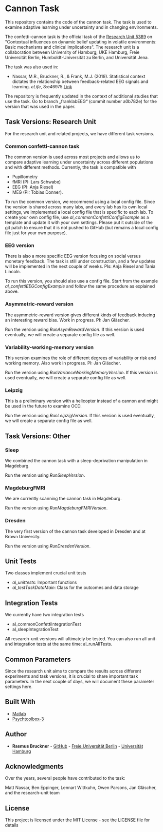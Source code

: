 # Cannon Task

This repository contains the code of the cannon task. The task is used to examine adaptive learning under uncertainty and in changing environments. 

The confetti-cannon task is the official task of the [Research Unit 5389](https://www.uni-hamburg.de/ru5389/research-unit.html) on "Contextual influences on dynamic belief updating in volatile environments: Basic mechanisms and clinical implications". The research unit is a collaboration between University of Hamburg, UKE Hamburg, Freie Universität Berlin, Humboldt-Universität zu Berlin, and Universität Jena.

The task was also used in:

* Nassar, M.R., Bruckner, R., & Frank, M.J. (2019). 
Statistical context dictates the relationship between feedback-related EEG signals and learning. <em>eLife</em>, 8:e46975 [Link](https://elifesciences.org/articles/46975)

The repository is frequently updated in the context of additional studies that use the task. Go to branch „franklabEEG“ (commit number a0b782e) for the version that was used in the paper. 

## Task Versions: Research Unit

For the research unit and related projects, we have different task versions.

### Common confetti-cannon task
	
The common version is used across most projects and allows us to compare adaptive learning under uncertainty across different populations and with different methods. Currently, the task is compatible with

* Pupillometry
* fMRI (PI: Lars Schwabe)
* EEG (PI: Anja Riesel)
* MEG (PI: Tobias Donner).

To run the common version, we recommend using a local config file. Since the version is shared across many labs, and every lab has its own local settings, we implemented a local config file that is specific to each lab. To create your own config file, use <em>al_commonConfettiConfigExample</em> as a template and update it with your own settings. Please put it outside of the git patch to ensure that it is not pushed to GitHub (but remains a local config file just for your own purpose).
	
### EEG version

There is also a more specific EEG version focusing on social versus monetary feedback. The task is still under construction, and a few updates will be implemented in the next couple of weeks. PIs: Anja Riesel and Tania Lincoln.

To run this version, you should also use a config file. Start from the example <em>al_confettiEEGConfigExample</em> and follow the same procedure as explained above.

### Asymmetric-reward version

The asymmetric-reward version gives different kinds of feedback inducing an interesting reward bias. Work in progress. PI: Jan Gläscher.

Run the version using <em>RunAsymRewardVersion</em>. If this version is used eventually, we will create a separate config file as well.

### Variability-working-memory version

This version examines the role of different degrees of variability or risk and working memory. Also work in progress. PI: Jan Gläscher.

Run the version using <em>RunVarianceWorkingMemoryVersion</em>. If this version is used eventually, we will create a separate config file as well.

### Leipzig

This is a preliminary version with a helicopter instead of a cannon and might be used in the future to examine OCD.

Run the version using <em>RunLeipzigVersion</em>. If this version is used eventually, we will create a separate config file as well.

## Task Versions: Other

### Sleep

We combined the cannon task with a sleep-deprivation manipulation in Magdeburg.

Run the version using <em>RunSleepVersion</em>.

### MagdeburgFMRI

We are currently scanning the cannon task in Magdeburg.

Run the version using <em>RunMagdeburgFMRIVersion</em>.

### Dresden

The very first version of the cannon task developed in Dresden and at Brown University.

Run the version using <em>RunDresdenVersion</em>.

## Unit Tests

Two classes implement crucial unit tests

* <em>al_unittests</em>: Important functions
* <em>al_testTaskDataMain</em>: Class for the outcomes and data storage

## Integration Tests

We currently have two integration tests

* al_commonConfettiIntegrationTest  
* al_sleepIntegrationTest

All research-unit versions will ultimately be tested. You can also run all unit- and integration tests at the same time: al_runAllTests.

## Common Parameters

Since the research unit aims to compare the results across different experiments and task versions, it is crucial to share important task parameters. In the next couple of days, we will document these parameter settings here. 

## Built With

* [Matlab](https://www.mathworks.com/products/matlab.html)
* [Psychtoolbox-3](http://psychtoolbox.org)

## Author

* **Rasmus Bruckner** - [GitHub](https://github.com/rasmusbruckner) - [Freie Universität Berlin](https://www.ewi-psy.fu-berlin.de/en/einrichtungen/arbeitsbereiche/neural_dyn_of_vis_cog/learning-lab/team/bruckner/index.html) - [Universität Hamburg](https://www.psy.uni-hamburg.de/en/arbeitsbereiche/allgemeine-psychologie/personen/rasmus-bruckner.html)

## Acknowledgments

Over the years, several people have contributed to the task:

Matt Nassar, Ben Eppinger, Lennart Wittkuhn, Owen Parsons, Jan Gläscher, and the research-unit team

## License

This project is licensed under the MIT License - see the [LICENSE](LICENSE) file for details
